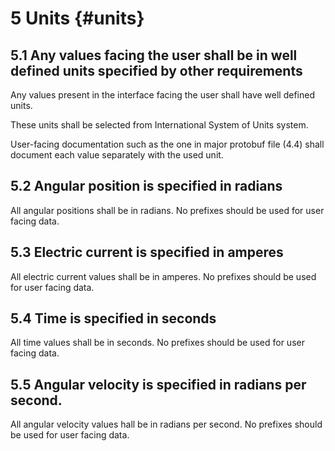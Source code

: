 # 5 Units {#units}

## 5.1 Any values facing the user shall be in well defined units specified by other requirements

Any values present in the interface facing the user shall have well defined units.

These units shall be selected from International System of Units system.

User-facing documentation such as the one in major protobuf file (4.4) shall document each value separately with the used unit.

## 5.2 Angular position is specified in radians

All angular positions shall be in radians.
No prefixes should be used for user facing data.

## 5.3 Electric current is specified in amperes

All electric current values shall be in amperes. No prefixes should be used for user facing data.

## 5.4 Time is specified in seconds

All time values shall be in seconds. No prefixes should be used for user facing data.

## 5.5 Angular velocity is specified in radians per second.

All angular velocity values hall be in radians per second. No prefixes should be used for user facing data.
